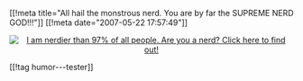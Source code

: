 [[!meta  title="All hail the monstrous nerd. You are by far the SUPREME NERD GOD!!!"]]
[[!meta  date="2007-05-22 17:57:49"]]
<div align="center"><a href="http://www.nerdtests.com/nq_ref.html"><img src="http://www.nerdtests.com/images/badge/b0b17e319a7c660b.gif" alt="I am nerdier than 97% of all people. Are you a nerd? Click here to find out!" /></a></div>

[[!tag  humor---tester]]